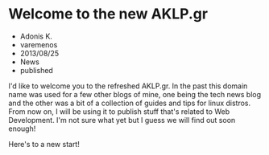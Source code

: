 # Welcome to the new AKLP.gr
- Adonis K.
- varemenos
- 2013/08/25
- News
- published

I'd like to welcome you to the refreshed AKLP.gr. In the past this domain name was used for a few other blogs of mine, one being the tech news blog and the other was a bit of a collection of guides and tips for linux distros.
From now on, I will be using it to publish stuff that's related to Web Development. I'm not sure what yet but I guess we will find out soon enough!

Here's to a new start!
